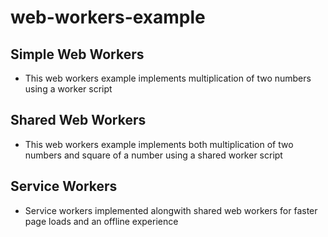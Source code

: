 # web-workers-example

## Simple Web Workers
- This web workers example implements multiplication of two numbers using a worker script

## Shared Web Workers
- This web workers example implements both multiplication of two numbers and square of a number using a shared worker script

## Service Workers
- Service workers implemented alongwith shared web workers for faster page loads and an offline experience
